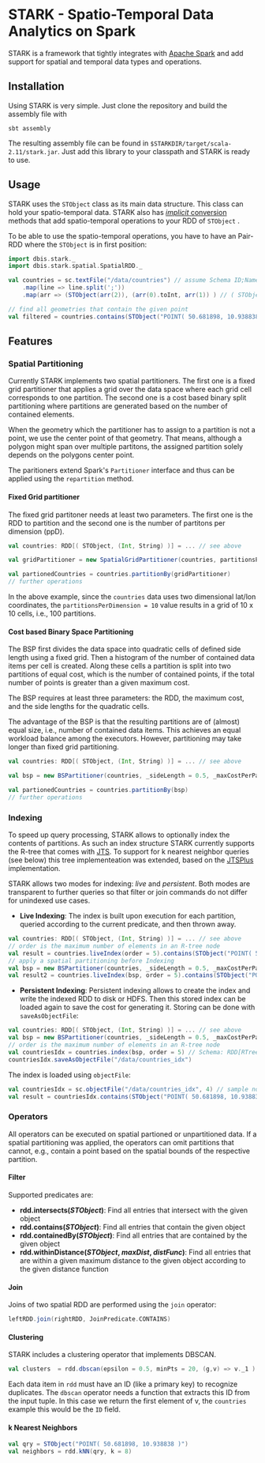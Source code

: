 # STARK - **S**patio-**T**emporal Data Analytics on Sp**ark**

STARK is a framework that tightly integrates with [Apache Spark](https://spark.apache.org) and add support for spatial and temporal data types and operations.

## Installation

Using STARK is very simple. Just clone the repository and build the assembly file with
```
sbt assembly
```

The resulting assembly file can be found in `$STARKDIR/target/scala-2.11/stark.jar`. Just add this library to your classpath and STARK is ready to use.

## Usage

STARK uses the `STObject` class as its main data structure. This class can hold your spatio-temporal data. STARK also has [_implicit_ conversion ](http://docs.scala-lang.org/tutorials/tour/implicit-conversions) methods that add spatio-temporal operations to your RDD of `STObject` .

To be able to use the spatio-temporal operations, you have to have an Pair-RDD where the `STObject` is in first position:

```Scala
import dbis.stark._
import dbis.stark.spatial.SpatialRDD._

val countries = sc.textFile("/data/countries") // assume Schema ID;Name;WKT String
    .map(line => line.split(';'))
    .map(arr => (STObject(arr(2)), (arr(0).toInt, arr(1)) ) // ( STObject, (Int, String) )

// find all geometries that contain the given point    
val filtered = countries.contains(STObject("POINT( 50.681898, 10.938838 )"))
```

## Features

### Spatial Partitioning
Currently STARK implements two spatial partitioners. The first one is a fixed grid partitioner that applies a grid over the data space where each grid cell corresponds to one partition. The second one is a cost based binary split partitioning where partitions are generated based on the number of contained elements.

When the geometry which the partitioner has to assign to a partition is not a point, we use the center point of that geometry. That means, although a polygon might span over multiple partitons, the assigned partition solely depends on the polygons center point.

The paritioners extend Spark's `Partitioner` interface and thus can be applied using the `repartition` method.

#### Fixed Grid partitioner
The fixed grid partitoner needs at least two parameters. The first one is the RDD to partition and the second one is the number of partitons per dimension (ppD).

```Scala
val countries: RDD[( STObject, (Int, String) )] = ... // see above

val gridPartitioner = new SpatialGridPartitioner(countries, partitionsPerDimension = 10)

val partionedCountries = countries.partitionBy(gridPartitioner)
// further operations
```

In the above example, since the `countries` data uses two dimensional lat/lon coordinates, the `partitionsPerDimension = 10` value results in a grid of 10 x 10 cells, i.e., 100 partitions.

#### Cost based Binary Space Partitioning
The BSP first divides the data space into quadratic cells of defined side length using a fixed grid. Then a histogram of the number of contained data items per cell is created. Along these cells a partition is split into two partitions of equal cost, which is the number of contained points, if the total number of points is greater than a given maximum cost.

The BSP requires at least three parameters: the RDD, the maximum cost, and the side lengths for the quadratic cells.

The advantage of the BSP is that the resulting partitions are of (almost) equal size, i.e., number of contained data items. This achieves an equal workload balance among the executors.
However, partitioning may take longer than fixed grid partitioning.

```Scala
val countries: RDD[( STObject, (Int, String) )] = ... // see above

val bsp = new BSPartitioner(countries, _sideLength = 0.5, _maxCostPerPartition = 1000)

val partionedCountries = countries.partitionBy(bsp)
// further operations
```

### Indexing
To speed up query processing, STARK allows to optionally index the contents of partitions. As such an index structure STARK currently supports the R-tree that comes with [JTS](http://tsusiatsoftware.net/jts/main.html). To support for k nearest neighbor queries (see below) this tree implementeation was extended, based on the [JTSPlus](https://github.com/jiayuasu/JTSplus) implementation.

STARK allows two modes for indexing: *live* and *persistent*. Both modes are transparent to further queries so that filter or join commands do not differ for unindexed use cases.

* **Live Indexing**: The index is built upon execution for each partition, queried according to the current predicate, and then thrown away.
```Scala
val countries: RDD[( STObject, (Int, String) )] = ... // see above
// order is the maximum number of elements in an R-tree node
val result = countries.liveIndex(order = 5).contains(STObject("POINT( 50.681898, 10.938838 )"))
// apply a spatial partitioning before Indexing
val bsp = new BSPartitioner(countries, _sideLength = 0.5, _maxCostPerPartition = 1000)
val result2 = countries.liveIndex(bsp, order = 5).contains(STObject("POINT( 50.681898, 10.938838 )"))
```

* **Persistent Indexing**: Persistent indexing allows to create the index and write the indexed RDD to disk or HDFS. Then this stored index can be loaded again to save the cost for generating it.
Storing can be done with `saveAsObjectFile`:
```Scala
val countries: RDD[( STObject, (Int, String) )] = ... // see above
val bsp = new BSPartitioner(countries, _sideLength = 0.5, _maxCostPerPartition = 1000)
// order is the maximum number of elements in an R-tree node
val countriesIdx = countries.index(bsp, order = 5) // Schema: RDD[RTree[STObject, (STObject, (Int, String))]]
countriesIdx.saveAsObjectFile("/data/countries_idx")
```
The index is loaded using `objectFile`:
```Scala
val countriesIdx = sc.objectFile("/data/countries_idx", 4) // sample no. partitions
val result = countriesIdx.contains(STObject("POINT( 50.681898, 10.938838 )"))
```


### Operators
All operators can be executed on spatial partioned or unpartitioned data. If a spatial partitioning was applied, the operators can omit partitions that cannot, e.g., contain a point based on the spatial bounds of the respective partition.

#### Filter
Supported predicates are:
  * **rdd.intersects(_STObject_)**: Find all entries that intersect with the given object
  * **rdd.contains(_STObject_)**: Find all entries that contain the given object
  * **rdd.containedBy(_STObject_)**: Find all entries that are contained by the given object
  * **rdd.withinDistance(_STObject_, _maxDist_, _distFunc_)**: Find all entries that are within a given maximum distance to the given object according to the given distance function

#### Join
Joins of two spatial RDD are performed using the `join` operator:
```Scala
leftRDD.join(rightRDD, JoinPredicate.CONTAINS)
```

#### Clustering
STARK includes a clustering operator that implements DBSCAN.
```Scala
val clusters  = rdd.dbscan(epsilon = 0.5, minPts = 20, (g,v) => v._1 )
```
Each data item in `rdd` must have an ID (like a primary key) to recognize duplicates. The `dbscan` operator needs a function that extracts this ID from the input tuple. In this case we return the first element of v, the `countries` example this would be the `ID` field.

#### k Nearest Neighbors
```Scala
val qry = STObject("POINT( 50.681898, 10.938838 )")
val neighbors = rdd.kNN(qry, k = 8)
```
